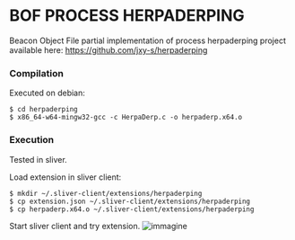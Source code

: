 # BOF PROCESS HERPADERPING
Beacon Object File partial implementation of process herpaderping project available here: https://github.com/jxy-s/herpaderping
### Compilation
Executed on debian:
```
$ cd herpaderping
$ x86_64-w64-mingw32-gcc -c HerpaDerp.c -o herpaderp.x64.o
```


### Execution
Tested in sliver.

Load extension in sliver client:
```
$ mkdir ~/.sliver-client/extensions/herpaderping
$ cp extension.json ~/.sliver-client/extensions/herpaderping
$ cp herpaderp.x64.o ~/.sliver-client/extensions/herpaderping
```

Start sliver client and try extension.
![immagine](https://user-images.githubusercontent.com/74059030/199053135-f27c441d-5053-462e-8095-c47fb0d0a40c.png)

